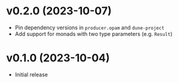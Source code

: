 # v0.2.0 (2023-10-07)
* Pin dependency versions in `producer.opam` and `dune-project`
* Add support for monads with two type parameters (e.g. `Result`)

# v0.1.0 (2023-10-04)
* Initial release
